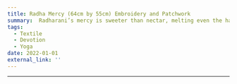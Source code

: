 ```yaml
---
title: Radha Mercy (64cm by 55cm) Embroidery and Patchwork
summary:  Radharani’s mercy is sweeter than nectar, melting even the hardest hearts with divine love. With a glance, she uplifts souls to the highest realms of devotion.
tags:
  - Textile
  - Devotion
  - Yoga
date: 2022-01-01
external_link: ''
---
```

---